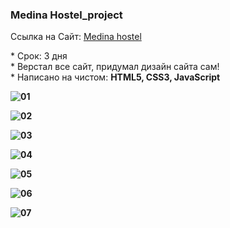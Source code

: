### Medina Hostel_project
<p align="left">Cсылка на Сайт: <a href="https://tolebijaksybai.github.io/hostel_project/" target="_blank">Medina hostel</a></p>
* Срок: 3 дня </br>
* Верстал все сайт, придумал дизайн сайта сам! </br>
* Написано на чистом: <b>HTML5, CSS3, JavaScript </br>

![01](https://user-images.githubusercontent.com/52714747/103363439-4cb79d00-4ae5-11eb-952f-6ca501ae75c9.png)

![02](https://user-images.githubusercontent.com/52714747/103363444-4de8ca00-4ae5-11eb-98d8-5ede4ecd694f.png)

![03](https://user-images.githubusercontent.com/52714747/103363449-4f19f700-4ae5-11eb-85ec-389329f269d1.png)

![04](https://user-images.githubusercontent.com/52714747/103363459-52ad7e00-4ae5-11eb-9a27-e4559ddc3808.png)

![05](https://user-images.githubusercontent.com/52714747/103363462-54774180-4ae5-11eb-87bd-bad3b121857b.png)

![06](https://user-images.githubusercontent.com/52714747/103363434-4aedd980-4ae5-11eb-9f72-ba3453828fd1.png)

![07](https://user-images.githubusercontent.com/52714747/103363438-4cb79d00-4ae5-11eb-8a73-c31bcbbcb9a1.png)

